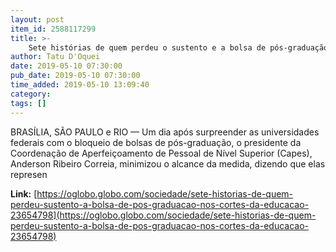 ```yaml
---
layout: post
item_id: 2588117299
title: >-
    Sete histórias de quem perdeu o sustento e a bolsa de pós-graduação nos cortes da educação
author: Tatu D'Oquei
date: 2019-05-10 07:30:00
pub_date: 2019-05-10 07:30:00
time_added: 2019-05-10 13:09:40
category: 
tags: []
---
```


BRASÍLIA, SÃO PAULO e RIO — Um dia após surpreender as universidades federais com o bloqueio de bolsas de pós-graduação, o presidente da Coordenação de Aperfeiçoamento de Pessoal de Nível Superior (Capes), Anderson Ribeiro Correia, minimizou o alcance da medida, dizendo que elas represen

**Link:** [https://oglobo.globo.com/sociedade/sete-historias-de-quem-perdeu-sustento-a-bolsa-de-pos-graduacao-nos-cortes-da-educacao-23654798](https://oglobo.globo.com/sociedade/sete-historias-de-quem-perdeu-sustento-a-bolsa-de-pos-graduacao-nos-cortes-da-educacao-23654798)

